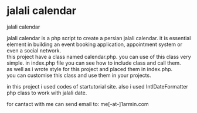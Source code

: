 # jalali calendar
jalali calendar

jalali calendar is a php script to create a persian jalali calendar. it is essential element in building an event booking application, appointment system or even a social network.  
this project have a class named calendar.php. you can use of this class very simple. in index.php file you can see how to include class and call them.  
as well as i wrote style for this project and placed them in index.php.  
you can customise this class and use them in your projects.  

in this project i used codes of startutorial site. also i used IntlDateFormatter php class to work with jalali date.

for cantact with me can send email to: me[-at-]1armin.com
